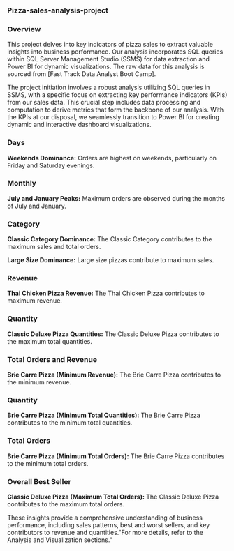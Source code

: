 
### Pizza-sales-analysis-project

### Overview

This project delves into key indicators of pizza sales to extract valuable insights into business performance. Our analysis incorporates SQL queries within SQL Server Management Studio (SSMS) for data extraction and Power BI for dynamic visualizations. The raw data for this analysis is sourced from [Fast Track Data Analyst Boot Camp].

The project initiation involves a robust analysis utilizing SQL queries in SSMS, with a specific focus on extracting key performance indicators (KPIs) from our sales data. This crucial step includes data processing and computation to derive metrics that form the backbone of our analysis. With the KPIs at our disposal, we seamlessly transition to Power BI for creating dynamic and interactive dashboard visualizations.


### Days
**Weekends Dominance:**
 Orders are highest on weekends, particularly on Friday and Saturday evenings.

### Monthly
**July and January Peaks:**
Maximum orders are observed during the months of July and January.

### Category
**Classic Category Dominance:**
The Classic Category contributes to the maximum sales and total orders.

**Large Size Dominance:**
Large size pizzas contribute to maximum sales.

### Revenue
**Thai Chicken Pizza Revenue:**
The Thai Chicken Pizza contributes to maximum revenue.

### Quantity
**Classic Deluxe Pizza Quantities:**
The Classic Deluxe Pizza contributes to the maximum total quantities.

### Total Orders and Revenue
**Brie Carre Pizza (Minimum Revenue):**
The Brie Carre Pizza contributes to the minimum revenue.

### Quantity
**Brie Carre Pizza (Minimum Total Quantities):**
The Brie Carre Pizza contributes to the minimum total quantities.

### Total Orders
**Brie Carre Pizza (Minimum Total Orders):**
The Brie Carre Pizza contributes to the minimum total orders.

### Overall Best Seller
**Classic Deluxe Pizza (Maximum Total Orders):**
The Classic Deluxe Pizza contributes to the maximum total orders.

These insights provide a comprehensive understanding of business performance, including sales patterns, best and worst sellers, and key contributors to revenue and quantities."For more details, refer to the  Analysis and Visualization sections." 

